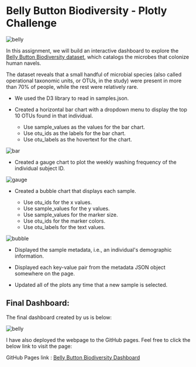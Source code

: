 # Belly Button Biodiversity - Plotly Challenge

![belly](https://github.com/UoT-Bootcamp/Plot.ly-Challenge/blob/master/microbes-sem.jpg)

In this assignment, we will build an interactive dashboard to explore the [Belly Button Biodiversity dataset](https://github.com/UoT-Bootcamp/Plot.ly-Challenge/blob/master/data/samples.json), which catalogs the microbes that colonize human navels.

The dataset reveals that a small handful of microbial species (also called operational taxonomic units, or OTUs, in the study) were present in more than 70% of people, while the rest were relatively rare.


* We used the D3 library to read in samples.json.

* Created a horizontal bar chart with a dropdown menu to display the top 10 OTUs found in that individual.

  * Use sample_values as the values for the bar chart.
  * Use otu_ids as the labels for the bar chart.
  * Use otu_labels as the hovertext for the chart.

![bar](https://github.com/UoT-Bootcamp/Plot.ly-Challenge/blob/master/Screenshots/bar_chart.png)<br/>

* Created a gauge chart to plot the weekly washing frequency of the individual subject ID.

![gauge](https://github.com/UoT-Bootcamp/Plot.ly-Challenge/blob/master/Screenshots/gauge_chart.png)<br/>

* Created a bubble chart that displays each sample.

  * Use otu_ids for the x values.
  * Use sample_values for the y values.
  * Use sample_values for the marker size.
  * Use otu_ids for the marker colors.
  * Use otu_labels for the text values.

![bubble](https://github.com/UoT-Bootcamp/Plot.ly-Challenge/blob/master/Screenshots/bubble_chart.png)<br/>

* Displayed the sample metadata, i.e., an individual's demographic information.

* Displayed each key-value pair from the metadata JSON object somewhere on the page.

* Updated all of the plots any time that a new sample is selected.

## Final Dashboard:

The final dashboard created by us is below:

![belly](https://github.com/UoT-Bootcamp/Plot.ly-Challenge/blob/master/Screenshots/screenshot3.png)<br/>


I have also deployed the webpage to the GitHub pages. Feel free to click the below link to visit the page:

GitHub Pages link :  [Belly Button Biodiversity Dashboard](https://uot-bootcamp.github.io/Plot.ly-Challenge/)<br/>
